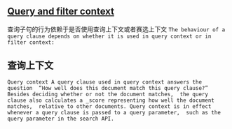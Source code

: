 ## [Query and filter context](https://www.elastic.co/guide/en/elasticsearch/reference/6.4/query-filter-context.html#query-filter-context)
查询子句的行为依赖于是否使用查询上下文或者赛选上下文
```The behaviour of a query clause depends on whether it is used in query context or in filter context: ```
## 查询上下文

`Query context
 A query clause used in query context answers the question 
 “How well does this document match this query clause?” 
 Besides deciding whether or not the document matches, 
 the query clause also calculates a _score representing how well the document matches, 
 relative to other documents.
 Query context is in effect whenever a query clause is passed to a query parameter, 
 such as the query parameter in the search API.`
 
 